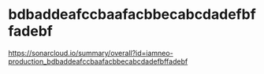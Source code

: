 # bdbaddeafccbaafacbbecabcdadefbffadebf
https://sonarcloud.io/summary/overall?id=iamneo-production_bdbaddeafccbaafacbbecabcdadefbffadebf

